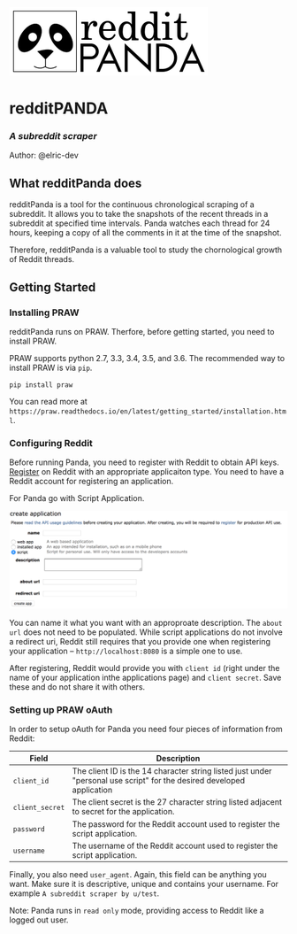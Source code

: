 ![](logo/logo_full.png)

# redditPANDA
### *A subreddit scraper*

Author: @elric-dev

## What redditPanda does

redditPanda is a tool for the continuous chronological scraping of a subreddit. It allows you to take the snapshots of the recent threads in a subreddit at specified time intervals. Panda watches each thread for 24 hours, keeping a copy of all the comments in it at the time of the snapshot.  

Therefore, redditPanda is a valuable tool to study the chornological growth of Reddit threads. 

## Getting Started

### Installing PRAW
redditPanda runs on PRAW. Therfore, before getting started, you need to install PRAW.

PRAW supports python 2.7, 3.3, 3.4, 3.5, and 3.6. The recommended way to install PRAW is via `pip`.

```
pip install praw
```

You can read more at `https://praw.readthedocs.io/en/latest/getting_started/installation.html`.

### Configuring Reddit
Before running Panda, you need to register with Reddit to obtain API keys. [Register](https://www.reddit.com/prefs/apps/) on Reddit with an appropriate applicaiton type. You need to have a Reddit account for registering an application.

For Panda go with Script Application.

![](logo/praw.png)

You can name it what you want with an approproate description. The `about url` does not need to be populated.
While script applications do not involve a redirect uri, Reddit still requires that you provide one when registering your application – `http://localhost:8080` is a simple one to use. 

After registering, Reddit would provide you with `client id` (right under the name of your application inthe applications page) and `client secret`. Save these and do not share it with others.

### Setting up PRAW oAuth
In order to setup oAuth for Panda you need four pieces of information from Reddit:

Field | Description
--- | --- 
`client_id` | The client ID is the 14 character string listed just under "personal use script" for the desired developed application
`client_secret` | The client secret is the 27 character string listed adjacent to secret for the application.
`password` | The password for the Reddit account used to register the script application.
`username` | The username of the Reddit account used to register the script application.

Finally, you also need `user_agent`. Again, this field can be anything you want. Make sure it is descriptive, unique and contains your username. For example `A subreddit scraper by u/test`. 

Note: Panda runs in `read only` mode, providing access to Reddit like a logged out user. 
